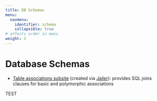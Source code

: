 ```yaml
---
title: DB Schemas
menu:
  navmenu:
    identifier: schema
    collapsible: true
# affects order in menu
weight: 2
---
```


# Database Schemas

* [Table associations subsite](https://department-of-veterans-affairs.github.io/caseflow/schema/html/) (created via [Jailer](https://github.com/Wisser/Jailer)): provides SQL joins clauses for basic and polymorphic associations

TEST
